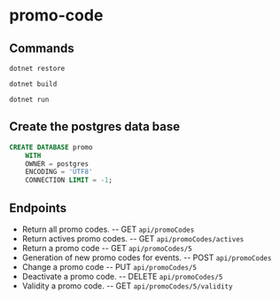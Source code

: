 # promo-code

## Commands
`dotnet restore`

`dotnet build`

`dotnet run`

## Create the postgres data base

```sql
CREATE DATABASE promo
    WITH 
    OWNER = postgres
    ENCODING = 'UTF8'
    CONNECTION LIMIT = -1;
```

## Endpoints
- Return all promo codes.
-- GET `api/promoCodes` 
- Return actives promo codes.
-- GET `api/promoCodes/actives`
- Return a promo code
-- GET `api/promoCodes/5`
- Generation of new promo codes for events.
-- POST `api/promoCodes`
- Change a promo code
-- PUT `api/promoCodes/5`
- Deactivate a promo code.
-- DELETE `api/promoCodes/5`
- Validity a promo code.
-- GET `api/promoCodes/5/validity`
